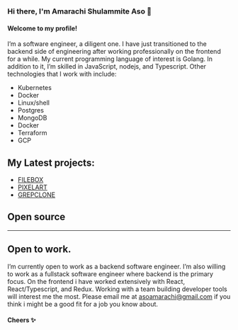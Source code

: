 ### Hi there, I'm Amarachi Shulammite Aso 👋

#### Welcome to my profile!

I’m a software engineer, a diligent one. I have just transitioned to the backend side of engineering after working professionally on the frontend for a while. My current programming language of interest is Golang. In addition to it, I’m skilled in JavaScript, nodejs, and Typescript. Other technologies that I work with include: 
- Kubernetes
- Docker
- Linux/shell
- Postgres
- MongoDB
- Docker
- Terraform 
- GCP

## My Latest projects:
- [FILEBOX](https://github.com/Shulammite-Aso/filebox)
- [PIXELART](https://github.com/Shulammite-Aso/pixelArt)
- [GREPCLONE](https://github.com/Shulammite-Aso/grepclone)

## Open source
---
## Open to work.

I’m currently open to work as a backend software engineer. I’m also willing to work as a fullstack software engineer where backend is the primary focus. On the frontend i have worked extensively with React, React/Typescript, and Redux. Working with a team building developer tools will interest me the most. 
Please email me at asoamarachi@gmail.com if you think i might be a good fit for a job you know about.

#### Cheers ✨

<!--
**Shulammite-Aso/Shulammite-Aso** is a ✨ _special_ ✨ repository because its `README.md` (this file) appears on your GitHub profile.

Here are some ideas to get you started:

- 🔭 I’m currently working on ...
- 🌱 I’m currently learning ...
- 👯 I’m looking to collaborate on ...
- 🤔 I’m looking for help with ...
- 💬 Ask me about ...
- 📫 How to reach me: ...
- 😄 Pronouns: ...
- ⚡ Fun fact: ...
-->
